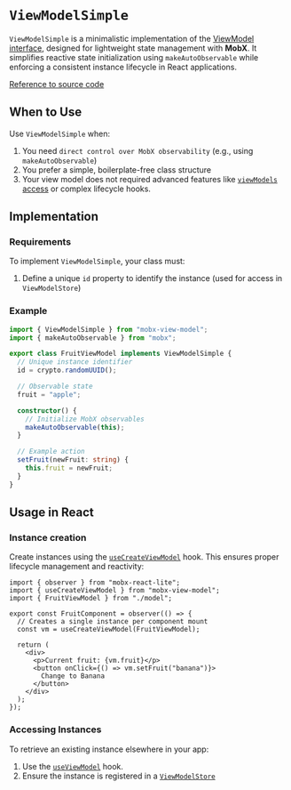 # `ViewModelSimple`  

`ViewModelSimple` is a minimalistic implementation of the [ViewModel interface](/api/view-models/interface), designed for lightweight state management with **MobX**. It simplifies reactive state initialization using `makeAutoObservable` while enforcing a consistent instance lifecycle in React applications.  

[Reference to source code](/src/view-model/view-model-simple.ts)  

## When to Use  
Use `ViewModelSimple` when:   
1. You need `direct control over MobX observability` (e.g., using `makeAutoObservable`)  
2. You prefer a simple, boilerplate-free class structure  
3. Your view model does not required advanced features like [`viewModels` access](/api/view-models/base-implementation.html#viewmodels) or complex lifecycle hooks.  

## Implementation  

### Requirements   
To implement `ViewModelSimple`, your class must:   
1. Define a unique `id` property to identify the instance (used for access in `ViewModelStore`)   


### Example   
```ts
import { ViewModelSimple } from "mobx-view-model";
import { makeAutoObservable } from "mobx";

export class FruitViewModel implements ViewModelSimple {
  // Unique instance identifier
  id = crypto.randomUUID(); 

  // Observable state
  fruit = "apple";

  constructor() {
    // Initialize MobX observables
    makeAutoObservable(this);
  }

  // Example action
  setFruit(newFruit: string) {
    this.fruit = newFruit;
  }
}
```

## Usage in React  

### Instance creation  

Create instances using the [`useCreateViewModel`](/react/api/use-create-view-model) hook. This ensures proper lifecycle management and reactivity:   

```tsx
import { observer } from "mobx-react-lite";
import { useCreateViewModel } from "mobx-view-model";
import { FruitViewModel } from "./model";

export const FruitComponent = observer(() => {
  // Creates a single instance per component mount
  const vm = useCreateViewModel(FruitViewModel);

  return (
    <div>
      <p>Current fruit: {vm.fruit}</p>
      <button onClick={() => vm.setFruit("banana")}>
        Change to Banana
      </button>
    </div>
  );
});
```

### Accessing Instances  
To retrieve an existing instance elsewhere in your app:  
1. Use the [`useViewModel`](/react/api/use-view-model) hook.  
2. Ensure the instance is registered in a [`ViewModelStore`](/api/view-model-store/overview)  


